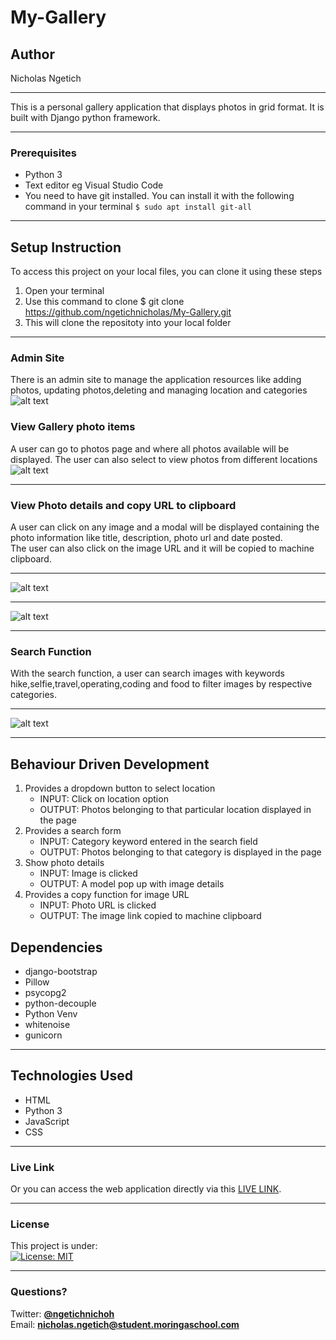 # My-Gallery
## Author
Nicholas Ngetich
*****
This is a personal gallery application that displays photos in grid format. It is built with Django python framework.
*****
### Prerequisites
* Python 3
* Text editor eg Visual Studio Code
* You need to have git installed. You can install it with the following command in your terminal
`$ sudo apt install git-all`
*****
## Setup Instruction
To access this project on your local files, you can clone it using these steps
1. Open your terminal
1. Use this command to clone $ git clone https://github.com/ngetichnicholas/My-Gallery.git
1. This will clone the repositoty into your local folder
*****
### Admin Site
There is an admin site to manage the application resources like adding photos, updating photos,deleting and managing location and categories
![alt text](https://res.cloudinary.com/dbos9xidr/image/upload/v1625555259/Screenshot_from_2021-07-06_09-14-57_lfqbds.png)
### View Gallery photo items
A user can go to photos page and where all photos available will be displayed. The user can also select to view photos from different locations
![alt text](https://res.cloudinary.com/dbos9xidr/image/upload/v1625552653/Screenshot_from_2021-07-06_09-16-48_lmi3no.png)
*****
### View Photo details and copy URL to clipboard
A user can click on any image and a modal will be displayed containing the photo information like title, description, photo url and date posted.  
The user can also click on the image URL and it will be copied to machine clipboard.
*****
![alt text](https://res.cloudinary.com/dbos9xidr/image/upload/v1625553740/Screenshot_from_2021-07-06_09-41-15_ov93ex.png)
*****
![alt text](https://res.cloudinary.com/dbos9xidr/image/upload/v1625553894/Screenshot_from_2021-07-06_09-44-26_cetgzi.png)
*****
### Search Function
With the search function, a user can search images with keywords hike,selfie,travel,operating,coding and food to filter images by respective categories.
*****
![alt text](https://res.cloudinary.com/dbos9xidr/image/upload/v1625552943/Screenshot_from_2021-07-06_09-27-14_mfnjnc.png)
*****
## Behaviour Driven Development
1. Provides a dropdown button to select location 
   - INPUT: Click on location option
   - OUTPUT: Photos belonging to that particular location displayed in the page
1. Provides a search form
   - INPUT: Category keyword entered in the search field
   - OUTPUT: Photos belonging to that category is displayed in the page
1. Show photo details
   - INPUT: Image is clicked
   - OUTPUT: A model pop up with image details
1. Provides a copy function for image URL
   - INPUT: Photo URL is clicked
   - OUTPUT: The image link copied to machine clipboard

## Dependencies
* django-bootstrap
* Pillow
* psycopg2
* python-decouple
* Python Venv
* whitenoise
* gunicorn
*****
## Technologies Used
* HTML
* Python 3
* JavaScript
* CSS
******
### Live Link
Or you can access the web application directly via this [LIVE LINK](https://nick-gallery.herokuapp.com/).
*****
### License
This project is under:  
[![License: MIT](https://img.shields.io/badge/License-MIT-yellow.svg)](/LICENSE)
*****
### Questions?
Twitter: **[@ngetichnichoh](https://twitter.com/ngetichnichoh)**  
Email: **[nicholas.ngetich@student.moringaschool.com](mailto:nicholas.ngetich@student.moringaschool.com)**